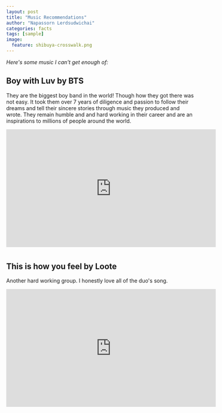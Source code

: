 ```yaml
---
layout: post
title: "Music Recommendations"
author: "Napassorn Lerdsudwichai"
categories: facts
tags: [sample]
image:	
  feature: shibuya-crosswalk.png
---
```


*Here's some music I can't get enough of:* 
  

## Boy with Luv by BTS
They are the biggest boy band in the world! Though how they got there was not easy. It took them over 7 years of diligence and passion to follow their dreams and tell their sincere stories through music they produced and wrote. They remain humble and and hard working in their career and are an inspirations to millions of people around the world.
<iframe width="560" height="315" src="https://www.youtube.com/embed/XsX3ATc3FbA" frameborder="0" allow="accelerometer; autoplay; encrypted-media; gyroscope; picture-in-picture" allowfullscreen></iframe>
  
  #
## This is how you feel by Loote
Another hard working group. I honestly love all of the duo's song.
<iframe width="560" height="315" src="https://www.youtube.com/embed/2dxd2SMuyHo" frameborder="0" allow="accelerometer; autoplay; encrypted-media; gyroscope; picture-in-picture" allowfullscreen></iframe> 
